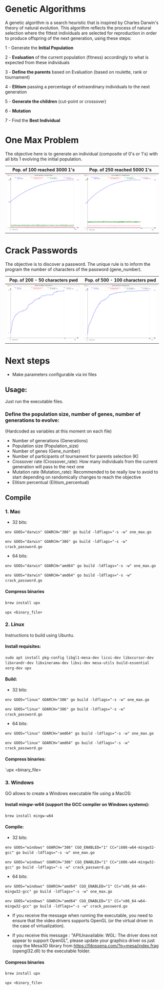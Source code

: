 # Genetic Algorithms

A genetic algorithm is a search heuristic that is inspired by Charles Darwin's theory of natural evolution. This algorithm reflects the process of natural selection where the fittest individuals are selected for reproduction in order to produce offspring of the next generation, using these steps:

1 - Generate the **Initial Population**

2 - **Evaluation** of the current population (fitness) accordingly to what is expected from these individuals

3 - **Define the parents** based on Evaluation (based on roulette, rank or tournament)

4 - **Elitism** passing a percentage of extraordinary individuals to the next generation

5 - **Generate the children** (cut-point or crossover)

6 - **Mutation**

7 - Find the **Best Individual**

# One Max Problem
The objective here is to generate an individual (composite of 0's or 1's) with all bits 1 evolving the initial population.

**Pop. of 100 reached 3000 1's** | **Pop. of 250 reached 5000 1's**
:-------------------------:|:-------------------------:
<img width="430" alt="horizontal" src="https://github.com/cassianoperin/Genetic_Algorithms/blob/main/Images/Onemax_3000.png">  |  <img width="430" alt="vertical" src="https://github.com/cassianoperin/Genetic_Algorithms/blob/main/Images/Onemax_5000.png">


# Crack Passwords
The objective is to discover a password. The unique rule is to inform the program the number of characters of the password (gene_number).

**Pop. of 200 - 50 characters pwd** | **Pop. of 500 - 100 characters pwd**
:-------------------------:|:-------------------------:
<img width="430" alt="horizontal" src="https://github.com/cassianoperin/Genetic_Algorithms/blob/main/Images/Password_50.png">  |  <img width="430" alt="vertical" src="https://github.com/cassianoperin/Genetic_Algorithms/blob/main/Images/Password_100.png">

# Next steps

- Make parameters configurable via ini files

## Usage:

Just run the executable files.

###  Define the population size, number of genes, number of generations to evolve:

(Hardcoded as variables at this moment on each file)

- Number of generations (Generations)
- Population size (Population_size)
- Number of genes (Gene_number)
- Number of participants of tournament for parents selection (K)
- Crossover rate (Crossover_rate): How many individuals from the current generation will pass to the next one
- Mutation rate (Mutation_rate): Recommended to be really low to avoid to start depending on randomically changes to reach the objective
- Elitism percentual (Elitism_percentual)

## Compile

### 1. Mac

- 32 bits:

`env GOOS="darwin" GOARCH="386" go build -ldflags="-s -w" one_max.go`

`env GOOS="darwin" GOARCH="386" go build -ldflags="-s -w" crack_password.go`

- 64 bits:

`env GOOS="darwin" GOARCH="amd64" go build -ldflags="-s -w" one_max.go`

`env GOOS="darwin" GOARCH="amd64" go build -ldflags="-s -w" crack_password.go`

#### Compress binaries

`brew install upx`

`upx <binary_file>`

### 2. Linux

Instructions to build using Ubuntu.

#### Install requisites:

`sudo apt install pkg-config libgl1-mesa-dev licxi-dev libxcursor-dev libxrandr-dev libxinerama-dev libxi-dev mesa-utils build-essential xorg-dev upx`

#### Build:

- 32 bits:

`env GOOS="linux" GOARCH="386" go build -ldflags="-s -w" one_max.go`

`env GOOS="linux" GOARCH="386" go build -ldflags="-s -w" crack_password.go`

- 64 bits:

`env GOOS="linux" GOARCH="amd64" go build -ldflags="-s -w" one_max.go`

`env GOOS="linux" GOARCH="amd64" go build -ldflags="-s -w" crack_password.go`

#### Compress binaries:

`upx <binary_file>

### 3. Windows

GO allows to create a Windows executable file using a MacOS:

#### Install mingw-w64 (support the GCC compiler on Windows systems):

`brew install mingw-w64`

#### Compile:

- 32 bits:

`env GOOS="windows" GOARCH="386" CGO_ENABLED="1" CC="i686-w64-mingw32-gcc" go build -ldflags="-s -w" one_max.go`

`env GOOS="windows" GOARCH="386" CGO_ENABLED="1" CC="i686-w64-mingw32-gcc" go build -ldflags="-s -w" crack_password.go`

- 64 bits:

`env GOOS="windows" GOARCH="amd64" CGO_ENABLED="1" CC="x86_64-w64-mingw32-gcc" go build -ldflags="-s -w" one_max.go`

`env GOOS="windows" GOARCH="amd64" CGO_ENABLED="1" CC="x86_64-w64-mingw32-gcc" go build -ldflags="-s -w" crack_password.go`

* If you receive the message when running the executable, you need to ensure that the video drivers supports OpenGL (or the virtual driver in the case of virtualization).

* If you receive this message : "APIUnavailable: WGL: The driver does not appear to support OpenGL", please update your graphics driver os just copy the Mesa3D library from https://fdossena.com/?p=mesa/index.frag  (opengl32.dll) to the executable folder.

#### Compress binaries

`brew install upx`

`upx <binary_file>`
